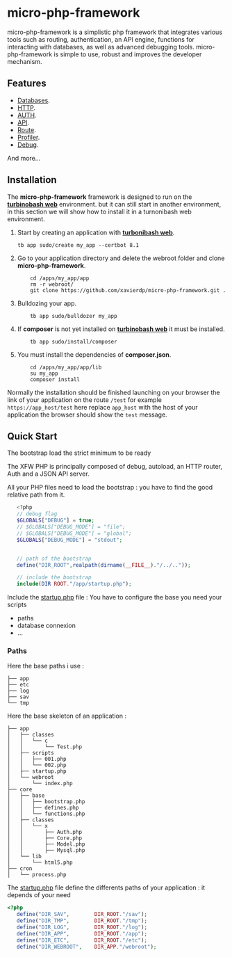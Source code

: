 # micro-php-framework

micro-php-framework is a simplistic php framework that integrates various tools such as routing, authentication, an API engine, functions for interacting with databases, as well as advanced debugging tools. micro-php-framework is simple to use, robust and improves the developer mechanism.

## Features

- [Databases](doc/database.md).
- [HTTP](doc/http.md).
- [AUTH](doc/auth.md).
- [API](doc/api.md).
- [Route](doc/route.md).
- [Profiler](doc/profiler.md).
- [Debug](doc/debug.md).

And more...

## Installation

The **micro-php-framework** framework is designed to run on the **[turbinobash web](https://github.com/xavierdp/turbinobash-web)** environment. but it can still start in another environment, in this section we will show how to install it in a turnonibash web environment.

1. Start by creating an application with **[turbonibash web](https://github.com/xavierdp/turbinobash-web)**.

   ```console
   tb app sudo/create my_app --certbot 8.1
   ```

1. Go to your application directory and delete the webroot folder and clone **micro-php-framework**.

   ```console
       cd /apps/my_app/app
       rm -r webroot/
       git clone https://github.com/xavierdp/micro-php-framework.git .
   ```

1. Bulldozing your app.

   ```console
       tb app sudo/bulldozer my_app
   ```

1. If **composer** is not yet installed on **[turbinobash web](https://github.com/xavierdp/turbinobash-web)** it must be installed.

   ```console
       tb app sudo/install/composer
   ```

1. You must install the dependencies of **composer.json**.

   ```console
       cd /apps/my_app/app/lib
       su my_app
       composer install
   ```

Normally the installation should be finished launching on your browser the link of your application on the route `/test` for example `https://app_host/test` here replace `app_host` with the host of your application the browser should show the `test` message.

## Quick Start

The bootstrap load the strict minimum to be ready

The XFW PHP is principally composed of debug, autoload, an HTTP router, Auth and a JSON API server.

All your PHP files need to load the bootstrap : you have to find the good relative path from it.

```php
   <?php
   // debug flag
   $GLOBALS["DEBUG"] = true;
   // $GLOBALS["DEBUG_MODE"] = "file";
   // $GLOBALS["DEBUG_MODE"] = "global";
   $GLOBALS["DEBUG_MODE"] = "stdout";


   // path of the bootstrap
   define("DIR_ROOT",realpath(dirname(__FILE__)."/../.."));

   // include the bootstrap
   include(DIR ROOT."/app/startup.php");
```

Include the [startup.php](startup.php) file : You have to configure the base you need your scripts

- paths
- database connexion
- ...

### Paths

Here the base paths i use :

```
├── app
├── etc
├── log
├── sav
└── tmp
```

Here the base skeleton of an application :

```
├── app
│   ├── classes
│   │   └── c
│   │       └── Test.php
│   ├── scripts
│   │   ├── 001.php
│   │   └── 002.php
│   ├── startup.php
│   └── webroot
│       └── index.php
├── core
│   ├── base
│   │   ├── bootstrap.php
│   │   ├── defines.php
│   │   └── functions.php
│   ├── classes
│   │   └── x
│   │       ├── Auth.php
│   │       ├── Core.php
│   │       ├── Model.php
│   │       ├── Mysql.php
│   └── lib
│       └── html5.php
├── cron
│   └── process.php
```

The [startup.php](startup.php) file define the differents paths of your application : it depends of your need

```php
<?php
   define("DIR_SAV",		DIR_ROOT."/sav");
   define("DIR_TMP",		DIR_ROOT."/tmp");
   define("DIR_LOG",		DIR_ROOT."/log");
   define("DIR_APP",		DIR_ROOT."/app");
   define("DIR_ETC",		DIR_ROOT."/etc");
   define("DIR_WEBROOT",	DIR_APP."/webroot");
```
